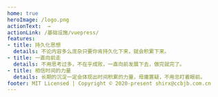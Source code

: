 ```yaml
---
home: true
heroImage: /logo.png
actionText:  →
actionLink: /基础设施/vuepress/
features:
- title: 持久化思想
  details: 不论内容多么庞杂只要你肯持久化下来，就会积累下来。
- title: 一直向前走
  details: 不用思考过多，不在乎成败，一直向前发展下去，做完就完了。
- title: 相信时间的力量
  details: 长期的沉淀一定会体现出时间积累的力量，毋庸置疑，不用总盯着眼前。
footer: MIT Licensed | Copyright © 2020-present shirx@ccbjb.com.cn
---
```


